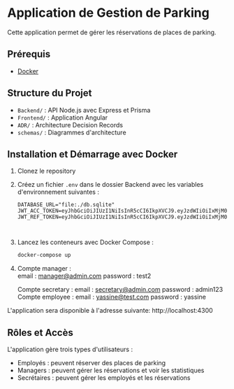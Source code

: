 # Application de Gestion de Parking

Cette application permet de gérer les réservations de places de parking.

## Prérequis

- [Docker](https://www.docker.com/products/docker-desktop/)

## Structure du Projet

- `Backend/` : API Node.js avec Express et Prisma
- `Frontend/` : Application Angular
- `ADR/` : Architecture Decision Records
- `schemas/` : Diagrammes d'architecture

## Installation et Démarrage avec Docker

1. Clonez le repository

2. Créez un fichier `.env` dans le dossier Backend avec les variables d'environnement suivantes :
   ```env
   DATABASE_URL="file:./db.sqlite"
   JWT_ACC_TOKEN=eyJhbGciOiJIUzI1NiIsInR5cCI6IkpXVCJ9.eyJzdWIiOiIxMjM0NTY3ODkwIiwibmFtZSI6IkpvaG4gRG9lIiwiaWF0IjoxNTE2MjM5MDIyfQ.SflKxwRJSMeKKF2QT4fwpMeJf36POk6yJV_adQssw5c
   JWT_REF_TOKEN=eyJhbGciOiJIUzI1NiIsInR5cCI6IkpXVCJ9.eyJzdWIiOiIxMjM0NTY3ODkwIiwibmFtZSI6IkpvaG4gRG9lIiwiaWF0IjoxNTE2MjM5MDIyfQ.SflKxwRJSMeKKF2QT4fwpMeJf36POk6yJV_adQssw5c



3. Lancez les conteneurs avec Docker Compose :
   ```bash
   docker-compose up 
   ```

4. Compte manager :     
               email : manager@admin.com
               password : test2

   Compte secretary :
                  email : secretary@admin.com
                  password : admin123
   Compte employee : 
                  email : yassine@test.com
                  password : yassine

L'application sera disponible à l'adresse suivante: http://localhost:4300



## Rôles et Accès

L'application gère trois types d'utilisateurs :
- Employés : peuvent réserver des places de parking
- Managers : peuvent gérer les réservations et voir les statistiques
- Secrétaires : peuvent gérer les employés et les réservations


